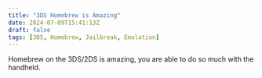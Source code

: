 ```yaml
---
title: "3DS Homebrew is Amazing"
date: 2024-07-09T15:41:13Z
draft: false
tags: [3DS, Homebrew, Jailbreak, Emulation]
---
```


Homebrew on the 3DS/2DS is amazing, you are able to do so much with the handheld.

